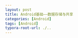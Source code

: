 ```yaml
---
layout: post
title: Android基础——数据存储与共享
categories: [Android]
tags: [Android]
typora-root-url: ./..
---
```

